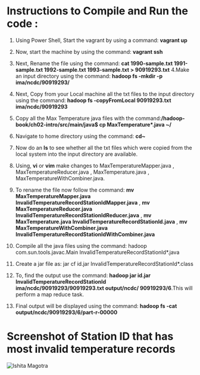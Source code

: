# Instructions to Compile and Run the code :

1. Using Power Shell, Start the vagrant by using a command: **vagrant up**
2. Now, start the machine by using the command: **vagrant ssh**
3. Next, Rename the file using the command: **cat 1990-sample.txt 1991-sample.txt 1992-sample.txt 1993-sample.txt > 90919293.txt**
4.Make an input directory using the command: **hadoop fs -mkdir -p ima/ncdc/90919293/**
5. Next, Copy from your Local machine all the txt files to the input directory using the command: **hadoop fs -copyFromLocal 90919293.txt ima/ncdc/90919293**
6. Copy all the Max Temperature java files with the command:**/hadoop-book/ch02-intro/src/main/java$ cp MaxTemperature*.java ~/**
7. Navigate to home directory using the command: **cd~**
8. Now do an **ls** to see whether all the txt files which were copied from the local system into the input directory are available. 
9. Using, **vi** or **vim** make changes to MaxTemperatureMapper.java , MaxTemperatureReducer.java , MaxTemperature.java , MaxTemperatureWithCombiner.java.
10. To rename the file now follow the command: **mv MaxTemperatureMapper.java InvalidTemperatureRecordStationIdMapper.java** ,
                                               **mv MaxTemperatureReducer.java InvalidTemperatureRecordStationIdReducer.java** ,
                                               **mv MaxTemperature.java InvalidTemperatureRecordStationId.java** ,
                                               **mv MaxTemperatureWithCombiner.java InvalidTemperatureRecordStationIdWithCombiner.java**
                                               
                                               
11. Compile all the java files using the command: hadoop com.sun.tools.javac.Main InvalidTemperatureRecordStationId*.java
12. Create a jar file as: jar cf id.jar InvalidTemperatureRecordStationId*.class
13. To, find the output use the command: **hadoop jar id.jar InvalidTemperatureRecordStationId ima/ncdc/90919293/90919293.txt output/ncdc/
90919293/6**.This will perform a map reduce task. 
14. Final output will be displayed using the command: **hadoop fs -cat output/ncdc/90919293/6/part-r-00000**
                                                     
 
# Screenshot of Station ID that has most invalid temperature records
![Ishita Magotra]()
